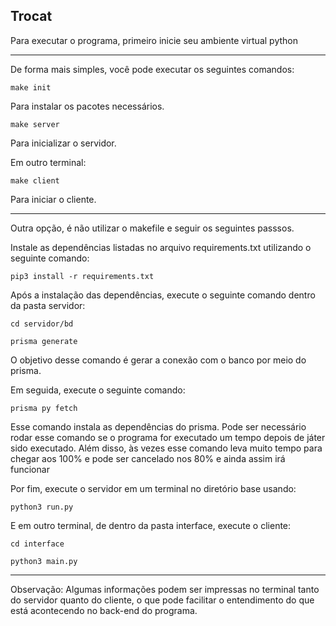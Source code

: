 ## Trocat

Para executar o programa, primeiro inicie seu ambiente virtual python

---

De forma mais simples, você pode executar os seguintes comandos:

``make init``

Para instalar os pacotes necessários.

``make server``

Para inicializar o servidor.

Em outro terminal:

``make client``

Para iniciar o cliente.

---

Outra opção, é não utilizar o makefile e seguir os seguintes passsos.

Instale as dependências listadas no arquivo requirements.txt utilizando o seguinte comando:

``pip3 install -r requirements.txt``

Após a instalação das dependências, execute o seguinte comando dentro da pasta servidor:

``cd servidor/bd``

``prisma generate``

O objetivo desse comando é gerar a conexão com o banco por meio do prisma.

Em seguida, execute o seguinte comando:

``prisma py fetch``

Esse comando instala as dependências do prisma. Pode ser necessário rodar esse comando se o programa for executado um tempo depois de játer sido executado. Além disso, às vezes esse comando leva muito tempo para chegar aos 100% e pode ser cancelado nos 80% e ainda assim irá funcionar

Por fim, execute o servidor em um terminal no diretório base usando:

``python3 run.py``

E em outro terminal, de dentro da pasta interface, execute o cliente:

``cd interface``

``python3 main.py``

---

Observação: Algumas informações podem ser impressas no terminal tanto do servidor quanto do cliente, o que pode facilitar o entendimento do que está acontecendo no back-end do programa.
